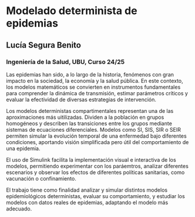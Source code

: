# Modelado determinista de epidemias
## Lucía Segura Benito
### Ingeniería de la Salud, UBU, Curso 24/25

Las epidemias han sido, a lo largo de la historia, fenómenos con gran impacto en la sociedad, la economía y la salud pública. En este contexto, los modelos matemáticos se convierten en instrumentos fundamentales para comprender la dinámica de transmisión, estimar parámetros críticos y evaluar la efectividad de diversas estrategias de intervención.

Los modelos deterministas compartimentales representan una de las aproximaciones más uitilizadas. Dividen a la población en grupos homogéneos y describen las transiciones entre los grupos mediante sistemas de ecuaciones diferenciales. Modelos como SI, SIS, SIR o SEIR permiten simular la evolución temporal de una enfermedad bajo diferentes condiciones, aportando visión simplificada pero útil del comportamiento de una epidemia. 

El uso de Simulink facilita la implementación visual e interactiva de los modelos, permitiendo experimentar con los paráemtros, analizar diferentes escenarios y observar los efectos de diferentes políticas sanitarias, como vacunación o confinamiento.

El trabajo tiene como finalidad analizar y simular distintos modelos epidemiológicos deterministas, evaluar su comportamiento, y estudiar los modelos con datos reales de epidemias, adaptando el modelo más adecuado. 
